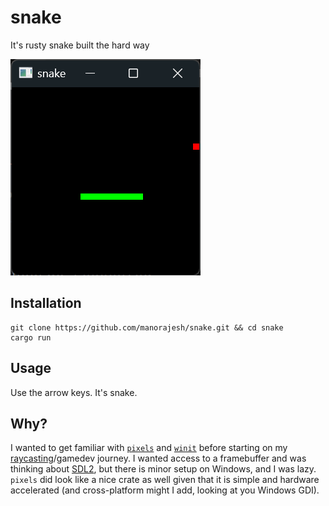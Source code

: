 # snake
It's rusty snake built the hard way

![Demo picture](https://github.com/manorajesh/snake/blob/master/images/demo.png)

## Installation
```
git clone https://github.com/manorajesh/snake.git && cd snake
cargo run
```

## Usage
Use the arrow keys. It's snake.

## Why?
I wanted to get familiar with [`pixels`](https://docs.rs/pixels/latest/pixels/) and [`winit`](https://github.com/rust-windowing/winit) before starting on my [raycasting](https://github.com/manorajesh/raycaster)/gamedev journey. I wanted access to a framebuffer and was thinking about [SDL2](https://github.com/Rust-SDL2/rust-sdl2), but there is minor setup on Windows, and I was lazy. `pixels` did look like a nice crate as well given that it is simple and hardware accelerated (and cross-platform might I add, looking at you Windows GDI). 